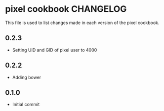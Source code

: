 pixel cookbook CHANGELOG
====================

This file is used to list changes made in each version of the pixel cookbook.

0.2.3
-----

- Setting UID and GID of pixel user to 4000


0.2.2
-----

- Adding bower


0.1.0
-----

- Initial commit
